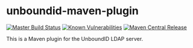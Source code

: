 
# unboundid-maven-plugin

[![Master Build Status][build-badge]][build-link]
[![Known Vulnerabilities][vulnerabilities-badge]][vulnerabilities-link]
[![Maven Central Release][release-badge]][release-link]

This is a Maven plugin for the UnboundID LDAP server.

[build-link]: https://jenkins.carlspring.org/blue/organizations/jenkins/opensource%2Funboundid-maven-plugin/activity?branch=master
[build-badge]: https://jenkins.carlspring.org/buildStatus/icon?job=opensource%2Funboundid-maven-plugin%2Fmaster
[vulnerabilities-link]: https://snyk.io/test/github/carlspring/unboundid-maven-plugin/
[vulnerabilities-badge]: https://snyk.io/test/github/carlspring/unboundid-maven-plugin/badge.svg
[release-link]: http://repo2.maven.org/maven2/org/carlspring/maven/unboundid-maven-plugin/
[release-badge]: https://img.shields.io/maven-central/v/org.carlspring.maven/unboundid-maven-plugin.svg
